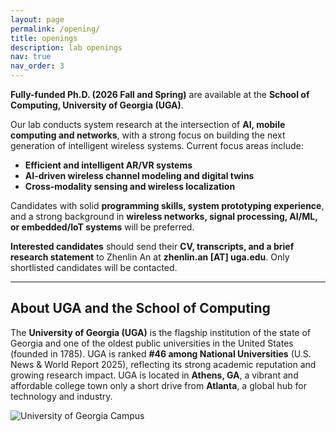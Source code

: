 ```yaml
---
layout: page
permalink: /opening/
title: openings
description: lab openings
nav: true
nav_order: 3
---
```


**Fully-funded Ph.D. (2026 Fall and Spring)** are available at the **School of Computing, University of Georgia (UGA)**. 

Our lab conducts system research at the intersection of **AI, mobile computing and networks**, with a strong focus on building the next generation of intelligent wireless systems. Current focus areas include:  

- **Efficient and intelligent AR/VR systems**  
- **AI-driven wireless channel modeling and digital twins**  
- **Cross-modality sensing and wireless localization**  

Candidates with solid **programming skills, system prototyping experience**, and a strong background in **wireless networks, signal processing, AI/ML, or embedded/IoT systems** will be preferred.  

**Interested candidates** should send their **CV, transcripts, and a brief research statement** to Zhenlin An at **zhenlin.an [AT] uga.edu**. Only shortlisted candidates will be contacted.  

---

## About UGA and the School of Computing  

The **University of Georgia (UGA)** is the flagship institution of the state of Georgia and one of the oldest public universities in the United States (founded in 1785). UGA is ranked **#46 among National Universities** (U.S. News & World Report 2025), reflecting its strong academic reputation and growing research impact. UGA is located in **Athens, GA**, a vibrant and affordable college town only a short drive from **Atlanta**, a global hub for technology and industry.  

![University of Georgia Campus](uga_1920x1080.jpg)
